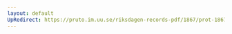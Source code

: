 ```yaml
---
layout: default
UpRedirect: https://pruto.im.uu.se/riksdagen-records-pdf/1867/prot-1867--fk--512/prot-1867--fk--512_001.pdf
---
```


